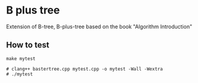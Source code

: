 # B plus tree

Extension of B-tree, B-plus-tree based on the book "Algorithm Introduction"

## How to test

```
make mytest

# clang++ bastertree.cpp mytest.cpp -o mytest -Wall -Wextra
# ./mytest
```


